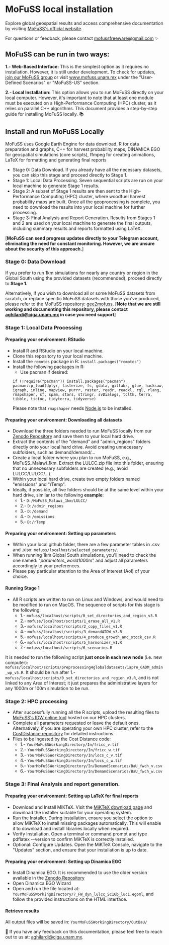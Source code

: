 # MoFuSS local installation

Explore global geospatial results and access comprehensive documentation by visiting [MoFuSS's official website](https://www.mofuss.unam.mx/).

For questions or feedback, please contact mofussfreeware@gmail.com ✨

## MoFuSS can be run in two ways:
**1.- Web-Based Interface:** This is the simplest option as it requires no installation. However, it is still under development. To check for updates, [join our MoFuSS group](groups.google.com/g/mofuss) or visit www.mofuss.unam.mx under the "User-Defined Scenarios" or "MoFuSS-US" section.

**2.- Local Installation:** This option allows you to run MoFuSS directly on your local computer. However, it's important to note that at least one module must be executed on a High-Performance Computing (HPC) cluster, as it relies on parallel C++ algorithms. This document provides a step-by-step guide for installing MoFuSS locally. 📚

## Install and run MoFuSS Locally

MoFuSS uses Google Earth Engine for data download, R for data preparation and graphs, C++ for harvest probability maps, DINAMICA EGO for geospatial simulations (core scripts), ffmpeg for creating animations, LaTeX for formatting and generating final reports

* Stage 0: Data Download. If you already have all the necessary datasets, you can skip this stage and proceed directly to Stage 1.  
* Stage 1: Local Data Processing. Seven sequential scripts are run on your local machine to generate Stage 1 results. 
* Stage 2: A subset of Stage 1 results are then sent to the High-Performance Computing (HPC) cluster, where woodfuel harvest probability maps are built. Once all the geoprocessing is complete, you need to download the results into your local machine for further processing. 
* Stage 3: Final Analysis and Report Generation. Results from Stages 1 and 2 are used on your local machine to generate the final outputs, including summary results and reports formatted using LaTeX.

[**MoFuSS can send progress updates directly to your Telegram account, eliminating the need for constant monitoring. However, we are unsure about the security of this approach.**]

### Stage 0: Data Download

If you prefer to run 1km simulations for nearly any country or region in the Global South using the provided datasets (recommended), proceed directly to **Stage 1.**

Alternatively, if you wish to download all or some MoFuSS datasets from scratch, or replace specific MoFuSS datasets with those you've produced, please refer to the MoFuSS repository: [gee2mofuss](https://github.com/mofuss/gee2mofuss). [**Note that we are still working and documenting this repository, please contact aghilardi@ciga.unam.mx in case you need support**]

### Stage 1: Local Data Processing
#### Preparing your environment: RStudio

* Install R and RStudio on your local machine.
* Clone this repository to your local machine.
* Install the `remotes` package in R: `install.packages("remotes")`
* Install the following packages in R:
    * Use pacman if desired:
    ```
    if (!require("pacman")) install.packages("pacman")
    pacman::p_load(dplyr, fasterize, fs, gdata, gitlabr, glue, hacksaw, igraph, inline, mapview, purrr, raster, readr, readxl, rgl, rlang, rmapshaper, sf, spam, stars, stringr, svDialogs, tcltk, terra, tibble, tictoc, tidyterra, tidyverse)
    ```
    Please note that `rmapshaper` needs [Node.js](https://nodejs.org/) to be installed.
  
#### Preparing your environment: Downloading all datasets

* Download the three folders needed to run MoFuSS locally from our [Zenodo Repository](https://zenodo.org/records/14517562) and save them to your local hard drive.
* Extract the contents of the "demand" and "admin_regions" folders directly onto your local hard drive. Avoid creating unnecessary subfolders, such as demand/demand/...
* Create a local folder where you plan to run MoFuSS, e.g., MoFuSS_Malawi_1km. Extract the LULCC.zip file into this folder, ensuring that no unnecessary subfolders are created (e.g., avoid LULCC/LULCC/...).
* Within your local hard drive, create two empty folders named "emissions" and "rTemp".
* Ideally, if possible, all five folders should be at the same level within your hard drive, similar to the following **example**:
   * 1.- `D:/MoFuSS_Malawi_1km/LULCC/`
   * 2.- `D:/admin_regions`
   * 3.- `D:/demand`
   * 4.- `D:/emissions`
   * 5.- `D:/rTemp`

#### Preparing your environment: Setting up parameters
* Within your local github folder, there are a few parameter tables in .csv and .xlsx: `mofuss/localhost/selected_parameters/`.
* When running 1km Global South simulations, you'll need to check the one named: "_parameters_world1000m_" and adjust all parameters accordingly to your preferences.
* Please pay particular attention to the Area of Interest (AoI) of your choice.

#### Running Stage 1
* All R scripts are written to run on Linux and Windows, and would need to be modified to run on MacOS. The sequence of scripts for this stage is the following:
   * 1.- `mofuss/localhost/scripts/0_set_directories_and_region_v3.R`
   * 2.- `mofuss/localhost/scripts/1_erase_all_v1.R`
   * 3.- `mofuss/localhost/scripts/2_copy_files_v1.R`
   * 4.- `mofuss/localhost/scripts/3_demand4IDW_v3.R`
   * 5.- `mofuss/localhost/scripts/4_produce_growth_and_stock_csv.R`
   * 6.- `mofuss/localhost/scripts/5_harmonizer_v1.R`
   * 7.- `mofuss/localhost/scripts/6_scenarios.R`
 
It is needed to run the following script **just once in each new node** (i.e. new computer): `mofuss/localhost/scripts/preprocessing4globaldatasets/1apre_GADM_admin_wp_v5.R`. It should be run after 1.- `mofuss/localhost/scripts/0_set_directories_and_region_v3.R`, and is not linked to any Area of Interest; it just prepares the administrative layers for any 1000m or 100m simulation to be run. 

### Stage 2: HPC processing
* After successfully running all the R scripts, upload the resulting files to [MoFuSS's IDW online tool](https://www.mofuss.unam.mx/idw/) hosted on our HPC clusters.
* Complete all parameters requested or leave the default ones. Alternatively, if you are operating your own HPC cluster, refer to the [CostDistance repository](https://github.com/mofuss/CostDistance_IDW) for detailed instructions.
* Files to be ingested by the Cost Distance code:
   * 1.- `YourMoFuSSWorkingDirectory/In/fricc_v.tif`
   * 2.- `YourMoFuSSWorkingDirectory/In/fricc_w.tif`
   * 3.- `YourMoFuSSWorkingDirectory/In/locs_c_v.tif`
   * 4.- `YourMoFuSSWorkingDirectory/In/locs_c_w.tif`
   * 5.- `YourMoFuSSWorkingDirectory/In/DemandScenarios/BaU_fwch_v.csv`
   * 6.- `YourMoFuSSWorkingDirectory/In/DemandScenarios/BaU_fwch_w.csv`

### Stage 3: Final Analysis and report generation.
#### Preparing your environment: Setting up LaTeX for final reports
* Download and Install MiKTeX. Visit the [MiKTeX download page](https://miktex.org/download) and download the installer suitable for your operating system.
* Run the Installer. During installation, ensure you select the option to allow MiKTeX to install missing packages automatically. This will enable it to download and install libraries locally when required.
* Verify Installation. Open a terminal or command prompt and type pdflatex --version to confirm MiKTeX is correctly installed.
* Optional: Configure Updates. Open the MiKTeX Console, navigate to the "Updates" section, and ensure that your installation is up to date.

#### Preparing your environment: Setting up Dinamica EGO
* Install Dinamica EGO. It is recommended to use the older version available in the [Zenodo Repository](https://zenodo.org/records/14517562)
* Open Dinamica EGO Wizard
* Open and run the file located at: `YourMoFuSSWorkingDirectory/7_FW_dyn_lulcc_Sc16b_luc1.egoml`, and follow the provided instructions on the HTML interface.

#### Retrieve results
All output files will be saved in: `YourMoFuSSWorkingDirectory/OutBaU/`



👀 If you have any feedback on this documentation, please feel free to reach out to us at: aghilardi@ciga.unam.mx.

